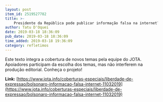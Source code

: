 ```yaml
---
layout: post
item_id: 2519527782
title: >-
    Presidente da República pode publicar informação falsa na internet?
author: Tatu D'Oquei
date: 2019-03-18 18:36:09
pub_date: 2019-03-18 18:36:09
time_added: 2019-03-18 19:36:09
category: refletimos
---
```


Este texto integra a cobertura de novos temas pela equipe do JOTA. Apoiadores participam da escolha dos temas, mas não interferem na produção editorial. Conheça o projeto!

**Link:** [https://www.jota.info/coberturas-especiais/liberdade-de-expressao/bolsonaro-informacao-falsa-internet-11032019](https://www.jota.info/coberturas-especiais/liberdade-de-expressao/bolsonaro-informacao-falsa-internet-11032019)

